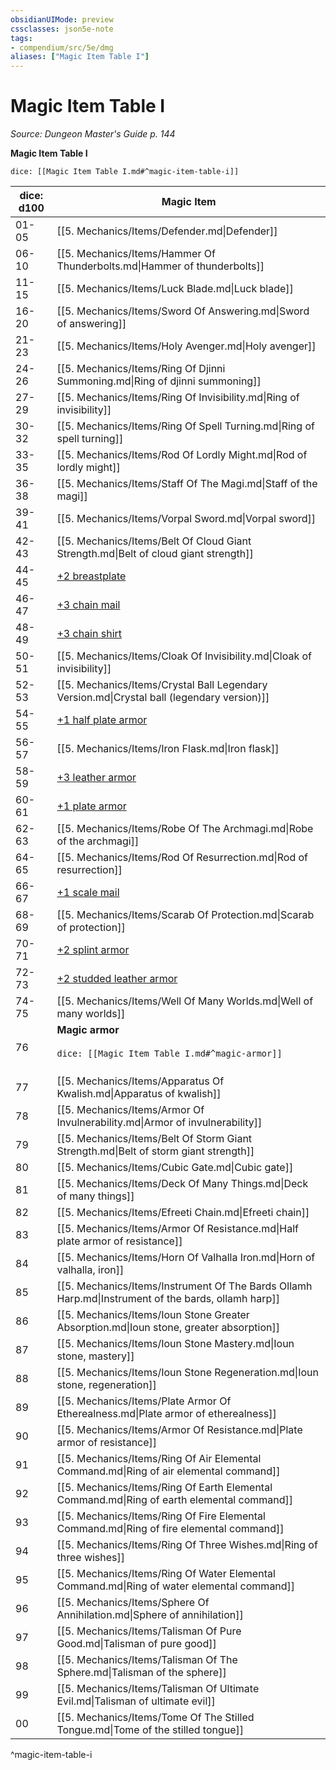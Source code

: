 ```yaml
---
obsidianUIMode: preview
cssclasses: json5e-note
tags:
- compendium/src/5e/dmg
aliases: ["Magic Item Table I"]
---
```

# Magic Item Table I
*Source: Dungeon Master's Guide p. 144* 

**Magic Item Table I**

`dice: [[Magic Item Table I.md#^magic-item-table-i]]`

| dice: d100 | Magic Item |
|------------|------------|
| 01-05 | [[5. Mechanics/Items/Defender.md\|Defender]] |
| 06-10 | [[5. Mechanics/Items/Hammer Of Thunderbolts.md\|Hammer of thunderbolts]] |
| 11-15 | [[5. Mechanics/Items/Luck Blade.md\|Luck blade]] |
| 16-20 | [[5. Mechanics/Items/Sword Of Answering.md\|Sword of answering]] |
| 21-23 | [[5. Mechanics/Items/Holy Avenger.md\|Holy avenger]] |
| 24-26 | [[5. Mechanics/Items/Ring Of Djinni Summoning.md\|Ring of djinni summoning]] |
| 27-29 | [[5. Mechanics/Items/Ring Of Invisibility.md\|Ring of invisibility]] |
| 30-32 | [[5. Mechanics/Items/Ring Of Spell Turning.md\|Ring of spell turning]] |
| 33-35 | [[5. Mechanics/Items/Rod Of Lordly Might.md\|Rod of lordly might]] |
| 36-38 | [[5. Mechanics/Items/Staff Of The Magi.md\|Staff of the magi]] |
| 39-41 | [[5. Mechanics/Items/Vorpal Sword.md\|Vorpal sword]] |
| 42-43 | [[5. Mechanics/Items/Belt Of Cloud Giant Strength.md\|Belt of cloud giant strength]] |
| 44-45 | [+2 breastplate](compendium/items/2-armor.md) |
| 46-47 | [+3 chain mail](compendium/items/3-armor.md) |
| 48-49 | [+3 chain shirt](compendium/items/3-armor.md) |
| 50-51 | [[5. Mechanics/Items/Cloak Of Invisibility.md\|Cloak of invisibility]] |
| 52-53 | [[5. Mechanics/Items/Crystal Ball Legendary Version.md\|Crystal ball (legendary version)]] |
| 54-55 | [+1 half plate armor](compendium/items/1-armor.md) |
| 56-57 | [[5. Mechanics/Items/Iron Flask.md\|Iron flask]] |
| 58-59 | [+3 leather armor](compendium/items/3-armor.md) |
| 60-61 | [+1 plate armor](compendium/items/1-armor.md) |
| 62-63 | [[5. Mechanics/Items/Robe Of The Archmagi.md\|Robe of the archmagi]] |
| 64-65 | [[5. Mechanics/Items/Rod Of Resurrection.md\|Rod of resurrection]] |
| 66-67 | [+1 scale mail](compendium/items/1-armor.md) |
| 68-69 | [[5. Mechanics/Items/Scarab Of Protection.md\|Scarab of protection]] |
| 70-71 | [+2 splint armor](compendium/items/2-armor.md) |
| 72-73 | [+2 studded leather armor](compendium/items/2-armor.md) |
| 74-75 | [[5. Mechanics/Items/Well Of Many Worlds.md\|Well of many worlds]] |
| 76 | **Magic armor**<br /><br />`dice: [[Magic Item Table I.md#^magic-armor]]`<br /><br />| dice: 1d12 |  |<br />|------------|--|<br />| 1-2 | [+2 half plate armor](compendium/items/2-armor.md) |<br />| 3-4 | [+2 plate armor](compendium/items/2-armor.md) |<br />| 5-6 | [+3 studded leather armor](compendium/items/3-armor.md) |<br />| 7-8 | [+3 breastplate](compendium/items/3-armor.md) |<br />| 9-10 | [+3 splint armor](compendium/items/3-armor.md) |<br />| 11 | [+3 half plate armor](compendium/items/3-armor.md) |<br />| 12 | [+3 plate armor](compendium/items/3-armor.md) |<br />^magic-armor |
| 77 | [[5. Mechanics/Items/Apparatus Of Kwalish.md\|Apparatus of kwalish]] |
| 78 | [[5. Mechanics/Items/Armor Of Invulnerability.md\|Armor of invulnerability]] |
| 79 | [[5. Mechanics/Items/Belt Of Storm Giant Strength.md\|Belt of storm giant strength]] |
| 80 | [[5. Mechanics/Items/Cubic Gate.md\|Cubic gate]] |
| 81 | [[5. Mechanics/Items/Deck Of Many Things.md\|Deck of many things]] |
| 82 | [[5. Mechanics/Items/Efreeti Chain.md\|Efreeti chain]] |
| 83 | [[5. Mechanics/Items/Armor Of Resistance.md\|Half plate armor of resistance]] |
| 84 | [[5. Mechanics/Items/Horn Of Valhalla Iron.md\|Horn of valhalla, iron]] |
| 85 | [[5. Mechanics/Items/Instrument Of The Bards Ollamh Harp.md\|Instrument of the bards, ollamh harp]] |
| 86 | [[5. Mechanics/Items/Ioun Stone Greater Absorption.md\|Ioun stone, greater absorption]] |
| 87 | [[5. Mechanics/Items/Ioun Stone Mastery.md\|Ioun stone, mastery]] |
| 88 | [[5. Mechanics/Items/Ioun Stone Regeneration.md\|Ioun stone, regeneration]] |
| 89 | [[5. Mechanics/Items/Plate Armor Of Etherealness.md\|Plate armor of etherealness]] |
| 90 | [[5. Mechanics/Items/Armor Of Resistance.md\|Plate armor of resistance]] |
| 91 | [[5. Mechanics/Items/Ring Of Air Elemental Command.md\|Ring of air elemental command]] |
| 92 | [[5. Mechanics/Items/Ring Of Earth Elemental Command.md\|Ring of earth elemental command]] |
| 93 | [[5. Mechanics/Items/Ring Of Fire Elemental Command.md\|Ring of fire elemental command]] |
| 94 | [[5. Mechanics/Items/Ring Of Three Wishes.md\|Ring of three wishes]] |
| 95 | [[5. Mechanics/Items/Ring Of Water Elemental Command.md\|Ring of water elemental command]] |
| 96 | [[5. Mechanics/Items/Sphere Of Annihilation.md\|Sphere of annihilation]] |
| 97 | [[5. Mechanics/Items/Talisman Of Pure Good.md\|Talisman of pure good]] |
| 98 | [[5. Mechanics/Items/Talisman Of The Sphere.md\|Talisman of the sphere]] |
| 99 | [[5. Mechanics/Items/Talisman Of Ultimate Evil.md\|Talisman of ultimate evil]] |
| 00 | [[5. Mechanics/Items/Tome Of The Stilled Tongue.md\|Tome of the stilled tongue]] |
^magic-item-table-i